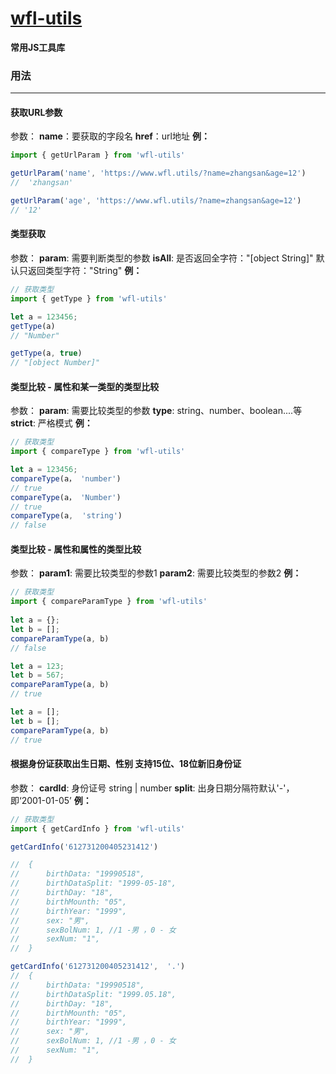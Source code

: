 # **[wfl-utils]()**

**常用JS工具库**

### 用法
****
####  获取URL参数
参数：
**name**：要获取的字段名
**href**：url地址
**例：**
```javascript
import { getUrlParam } from 'wfl-utils'

getUrlParam('name', 'https://www.wfl.utils/?name=zhangsan&age=12')
//  'zhangsan'

getUrlParam('age', 'https://www.wfl.utils/?name=zhangsan&age=12')
// '12'
```
####  类型获取
参数： 
**param**: 需要判断类型的参数
**isAll**: 是否返回全字符："[object String]" 默认只返回类型字符："String"
**例：**
```javascript
// 获取类型
import { getType } from 'wfl-utils'

let a = 123456;
getType(a)
// "Number"

getType(a, true)
// "[object Number]"
```
####  类型比较 - 属性和某一类型的类型比较
参数： 
**param**: 需要比较类型的参数
**type**: string、number、boolean....等
**strict**: 严格模式
**例：**
```javascript
// 获取类型
import { compareType } from 'wfl-utils'

let a = 123456;
compareType(a， 'number')
// true
compareType(a， 'Number')
// true
compareType(a,  'string')
// false
```
####  类型比较 - 属性和属性的类型比较
参数： 
**param1**: 需要比较类型的参数1
**param2**: 需要比较类型的参数2
**例：**
```javascript
// 获取类型
import { compareParamType } from 'wfl-utils'
	
let a = {}; 
let b = [];
compareParamType(a, b)
// false

let a = 123; 
let b = 567;
compareParamType(a, b)
// true

let a = []; 
let b = [];
compareParamType(a, b)
// true

```
####  根据身份证获取出生日期、性别 支持15位、18位新旧身份证
参数： 
**cardId**: 身份证号 string | number
**split**: 出身日期分隔符默认'-'，即‘2001-01-05’
**例：**
```javascript
// 获取类型
import { getCardInfo } from 'wfl-utils'

getCardInfo('612731200405231412')

//	{
//		birthData: "19990518",
//		birthDataSplit: "1999-05-18",
//		birthDay: "18",
//		birthMounth: "05",
//		birthYear: "1999",
//		sex: "男",
//		sexBolNum: 1, //1 -男 ，0 - 女
//		sexNum: "1",
//	}

getCardInfo('612731200405231412',  '.')
//	{
//		birthData: "19990518",
//		birthDataSplit: "1999.05.18",
//		birthDay: "18",
//		birthMounth: "05",
//		birthYear: "1999",
//		sex: "男",
//		sexBolNum: 1, //1 -男 ，0 - 女
//		sexNum: "1",
//	}

```
